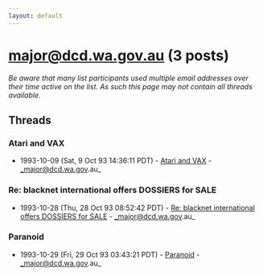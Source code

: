```yaml
---
layout: default
---
```


# major@dcd.wa.gov.au (3 posts)

_Be aware that many list participants used multiple email addresses over their time active on the list. As such this page may not contain all threads available._

## Threads

### Atari and VAX
+ 1993-10-09 (Sat, 9 Oct 93 14:36:11 PDT) - [Atari and VAX](/archive/1993/10/490c5914fe05ed1536641488f5a4f5818b62fa35976b8846ed22626b99e6e7be) - _major@dcd.wa.gov.au_

### Re: blacknet international offers DOSSIERS for SALE
+ 1993-10-28 (Thu, 28 Oct 93 08:52:42 PDT) - [Re: blacknet international offers DOSSIERS for SALE](/archive/1993/10/ae28306f72ac3e4a10681c3289558d843f0c689c6310f9e11cea8436c07f09df) - _major@dcd.wa.gov.au_

### Paranoid
+ 1993-10-29 (Fri, 29 Oct 93 03:43:21 PDT) - [Paranoid](/archive/1993/10/650b5372fc76ad9e0c3ed07a09a9256824cdf6c4060b0efc8a12c56f90bdb4fc) - _major@dcd.wa.gov.au_

